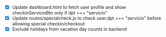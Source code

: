 - [x] Update dashboard.html to fetch user profile and show checkinServicioBtn only if dpt === "servicio"
- [x] Update routes/specialcheck.js to check user.dpt === "servicio" before allowing special checkin/checkout
- [x] Exclude holidays from vacation day counts in backend
